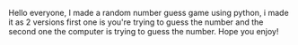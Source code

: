 Hello everyone,
I made a random number guess game using python, i made it as 2 versions first one is you're trying to guess the number and the second one the computer is trying to guess the number.
Hope you enjoy!

